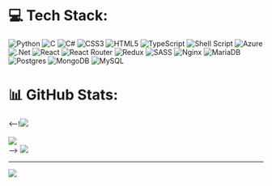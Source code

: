 # 💻 Tech Stack:
![Python](https://img.shields.io/badge/python-%2314354C.svg?style=for-the-badge&logo=python&logoColor=white&borderRadius=50) ![C](https://img.shields.io/badge/c-%2300599C.svg?style=for-the-badge&logo=c&logoColor=white&borderRadius=50) ![C#](https://img.shields.io/badge/c%23-%23239120.svg?style=for-the-badge&logo=c-sharp&logoColor=white&borderRadius=50) ![CSS3](https://img.shields.io/badge/css3-%231572B6.svg?style=for-the-badge&logo=css3&logoColor=white&borderRadius=50) ![HTML5](https://img.shields.io/badge/html5-%23E34F26.svg?style=for-the-badge&logo=html5&logoColor=white&borderRadius=50) ![TypeScript](https://img.shields.io/badge/typescript-%23007ACC.svg?style=for-the-badge&logo=typescript&logoColor=white&borderRadius=50) ![Shell Script](https://img.shields.io/badge/shell_script-%23121011.svg?style=for-the-badge&logo=gnu-bash&logoColor=white&borderRadius=50) ![Azure](https://img.shields.io/badge/azure-%230072C6.svg?style=for-the-badge&logo=azure-devops&logoColor=white&borderRadius=50) ![.Net](https://img.shields.io/badge/.NET-5C2D91?style=for-the-badge&logo=.net&logoColor=white&borderRadius=50) ![React](https://img.shields.io/badge/react-%2320232a.svg?style=for-the-badge&logo=react&logoColor=%2361DAFB&borderRadius=50) ![React Router](https://img.shields.io/badge/React_Router-CA4245?style=for-the-badge&logo=react-router&logoColor=white&borderRadius=50) ![Redux](https://img.shields.io/badge/redux-%23593d88.svg?style=for-the-badge&logo=redux&logoColor=white&borderRadius=50) ![SASS](https://img.shields.io/badge/SASS-hotpink.svg?style=for-the-badge&logo=SASS&logoColor=white&borderRadius=50) ![Nginx](https://img.shields.io/badge/nginx-%23009639.svg?style=for-the-badge&logo=nginx&logoColor=white&borderRadius=50) ![MariaDB](https://img.shields.io/badge/MariaDB-003545?style=for-the-badge&logo=mariadb&logoColor=white&borderRadius=50) ![Postgres](https://img.shields.io/badge/postgres-%23316192.svg?style=for-the-badge&logo=postgresql&logoColor=white&borderRadius=50) ![MongoDB](https://img.shields.io/badge/MongoDB-%234ea94b.svg?style=for-the-badge&logo=mongodb&logoColor=white&borderRadius=50) ![MySQL](https://img.shields.io/badge/mysql-%2300f.svg?style=for-the-badge&logo=mysql&logoColor=white&borderRadius=50)  

# 📊 GitHub Stats:
<--!![](https://github-readme-stats.vercel.app/api?username=dwarfsuomalainen&theme=dark&hide_border=false&include_all_commits=false&count_private=false)<br/>  
![](https://github-readme-streak-stats.herokuapp.com/?user=dwarfsuomalainen&theme=dark&hide_border=false)<br/>  -->
![](https://github-readme-stats.vercel.app/api/top-langs/?username=dwarfsuomalainen&theme=dark&hide_border=false&include_all_commits=false&count_private=false&layout=compact)  

---  
[![](https://visitcount.itsvg.in/api?id=dwarfsuomalainen&icon=0&color=0)](https://visitcount.itsvg.in)  
